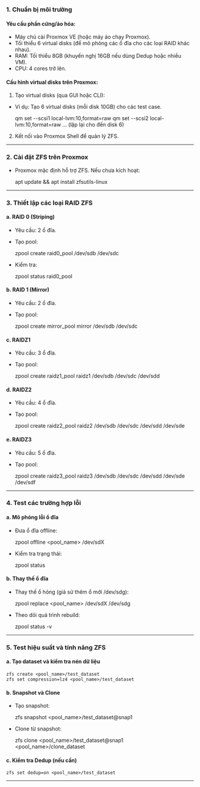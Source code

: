 ### 1. Chuẩn bị môi trường
#### Yêu cầu phần cứng/ảo hóa:
- Máy chủ cài Proxmox VE (hoặc máy ảo chạy Proxmox).
- Tối thiểu 6 virtual disks (để mô phỏng các ổ đĩa cho các loại RAID khác nhau).
- RAM: Tối thiểu 8GB (khuyến nghị 16GB nếu dùng Dedup hoặc nhiều VM).
- CPU: 4 cores trở lên.

#### Cấu hình virtual disks trên Proxmox:
1. Tạo virtual disks (qua GUI hoặc CLI):
  - Ví dụ: Tạo 6 virtual disks (mỗi disk 10GB) cho các test case.
  
    qm set <VMID> --scsi1 local-lvm:10,format=raw
    qm set <VMID> --scsi2 local-lvm:10,format=raw
   ... (lặp lại cho đến disk 6)
   
2. Kết nối vào Proxmox Shell để quản lý ZFS.

---

### 2. Cài đặt ZFS trên Proxmox
  - Proxmox mặc định hỗ trợ ZFS. Nếu chưa kích hoạt:
 
    apt update && apt install zfsutils-linux
  
---

### 3. Thiết lập các loại RAID ZFS
#### a. RAID 0 (Striping)
- Yêu cầu: 2 ổ đĩa.
- Tạo pool:
 
    zpool create raid0_pool /dev/sdb /dev/sdc
  
- Kiểm tra:
 
    zpool status raid0_pool
  
#### b. RAID 1 (Mirror)
- Yêu cầu: 2 ổ đĩa.
- Tạo pool:
 
    zpool create mirror_pool mirror /dev/sdb /dev/sdc
  
#### c. RAIDZ1
- Yêu cầu: 3 ổ đĩa.
- Tạo pool:
 
    zpool create raidz1_pool raidz1 /dev/sdb /dev/sdc /dev/sdd
  
#### d. RAIDZ2
- Yêu cầu: 4 ổ đĩa.
- Tạo pool:
 
    zpool create raidz2_pool raidz2 /dev/sdb /dev/sdc /dev/sdd /dev/sde
  
#### e. RAIDZ3
- Yêu cầu: 5 ổ đĩa.
- Tạo pool:
 
    zpool create raidz3_pool raidz3 /dev/sdb /dev/sdc /dev/sdd /dev/sde /dev/sdf
  
---

### 4. Test các trường hợp lỗi
#### a. Mô phỏng lỗi ổ đĩa
- Đưa ổ đĩa offline:
 
    zpool offline <pool_name> /dev/sdX
  
- Kiểm tra trạng thái:
 
    zpool status
  
#### b. Thay thế ổ đĩa
- Thay thế ổ hỏng (giả sử thêm ổ mới /dev/sdg):
 
    zpool replace <pool_name> /dev/sdX /dev/sdg
  
- Theo dõi quá trình rebuild:
 
    zpool status -v
  
---

### 5. Test hiệu suất và tính năng ZFS
#### a. Tạo dataset và kiểm tra nén dữ liệu
    zfs create <pool_name>/test_dataset
    zfs set compression=lz4 <pool_name>/test_dataset
#### b. Snapshot và Clone
- Tạo snapshot:
 
    zfs snapshot <pool_name>/test_dataset@snap1
  
- Clone từ snapshot:
 
    zfs clone <pool_name>/test_dataset@snap1 <pool_name>/clone_dataset
  
#### c. Kiểm tra Dedup (nếu cần)
    zfs set dedup=on <pool_name>/test_dataset
---

